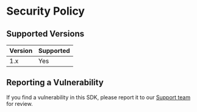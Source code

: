# Security Policy

## Supported Versions

| Version | Supported             |
| ------- | --------------------- |
| 1.x     | Yes                   |

## Reporting a Vulnerability

If you find a vulnerability in this SDK, please report it to our [Support team](mailto:support@bugsnag.com) for review.
